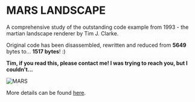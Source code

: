 # MARS LANDSCAPE


A comprehensive study of the outstanding code example from 1993 - the martian landscape renderer by Tim J. Clarke.

Original code has been disassembled, rewritten and reduced from **5649** bytes to... **1517 bytes**! :)

**Tim, if you read this, please contact me! I was trying to reach you, but I couldn't...**

![MARS]([[http://url/to/img.png](https://raw.githubusercontent.com/matrix-toolbox/MARS.COM/main/mars_4_3.png)](https://raw.githubusercontent.com/matrix-toolbox/MARS.COM/main/mars_4_3.png))

More details can be found [here](https://chaos.if.uj.edu.pl/~wojtek/MARS).
